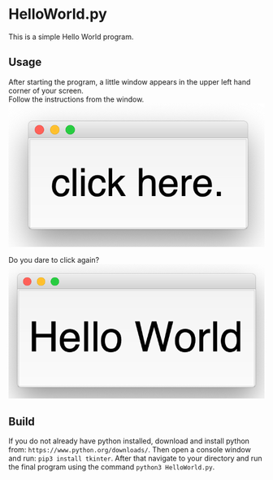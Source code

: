 # HelloWorld.py
This is a simple Hello World program.

## Usage
After starting the program, a little window appears in the upper left hand corner of your screen.<br>
Follow the instructions from the window.<br>
![Alt text](./Screenshot_startscreen.png?raw=true "Start Screen")<br>

Do you dare to click again?<br>
![Alt text](./Screenshot_helloWorld.png?raw=true "Hello World")

## Build
If you do not already have python installed, download and install python from: `https://www.python.org/downloads/`.
Then open a console window and run: `pip3 install tkinter`.
After that navigate to your directory and run the final program using the command `python3 HelloWorld.py`.

